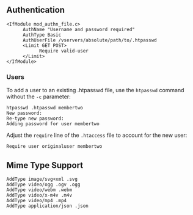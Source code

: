 ## Authentication

```
<IfModule mod_authn_file.c>
      AuthName "Username and password required"
      AuthType Basic
      AuthUserFile /vservers/absolute/path/to/.htpasswd
      <Limit GET POST>
            Require valid-user
      </Limit>
</IfModule>
```

### Users

To add a user to an existing .htpasswd file, use the `htpasswd` command without the `-c` parameter:

```
htpasswd .htpasswd membertwo
New password:
Re-type new password:
Adding password for user membertwo
```

Adjust the `require` line of the `.htaccess` file to account for the new user:

```
Require user originaluser membertwo
```

## Mime Type Support

```
AddType image/svg+xml .svg
AddType video/ogg .ogv .ogg
AddType video/webm .webm
AddType video/x-m4v .m4v
AddType video/mp4 .mp4
AddType application/json .json
```